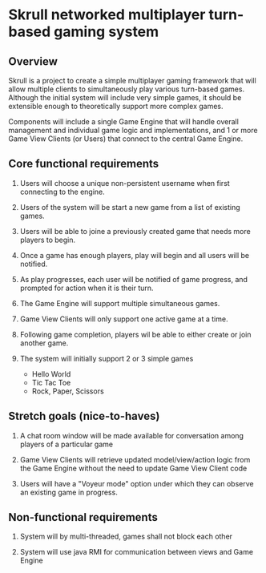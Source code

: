 Skrull networked multiplayer turn-based gaming system
======================

## Overview

Skrull is a project to create a simple multiplayer gaming framework that will allow multiple clients to simultaneously play various turn-based games. Although the initial system will include very simple games, it should be extensible enough to theoretically support more complex games.

Components will include a single Game Engine that will handle overall management and individual game logic and implementations, and 1 or more Game View Clients (or Users) that connect to the central Game Engine.

## Core functional requirements

1. Users will choose a unique non-persistent username when first connecting to the engine.

2. Users of the system will be start a new game from a list of existing games. 

3. Users will be able to joine a previously created game that needs more players to begin.

4. Once a game has enough players, play will begin and all users will be notified.

5. As play progresses, each user will be notified of game progress, and prompted for action when it is their turn.

6. The Game Engine will support multiple simultaneous games.

7. Game View Clients will only support one active game at a time.

8. Following game completion, players wil be able to either create or join another game.

9. The system will initially support 2 or 3 simple games
   * Hello World
   * Tic Tac Toe
   * Rock, Paper, Scissors

## Stretch goals (nice-to-haves)

1. A chat room window will be made available for conversation among players of a particular game

2. Game View Clients will retrieve updated model/view/action logic from the Game Engine without the need to update Game View Client code

3. Users will have a "Voyeur mode" option under which they can observe an existing game in progress.

## Non-functional requirements

1. System will by multi-threaded, games shall not block each other

2. System will use java RMI for communication between views and Game Engine

